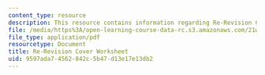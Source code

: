 ```yaml
---
content_type: resource
description: This resource contains information regarding Re-Revision Cover Worksheet.
file: /media/https%3A/open-learning-course-data-rc.s3.amazonaws.com/21w-015-writing-and-rhetoric-writing-about-sports-fall-2013/9597ada74562842c5b47d13e17e13db2_MIT21W_015F13_Re_co_she.pdf
file_type: application/pdf
resourcetype: Document
title: Re-Revision Cover Worksheet
uid: 9597ada7-4562-842c-5b47-d13e17e13db2
---
```

